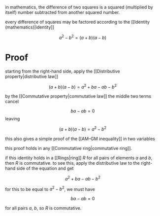 in mathematics, the difference of two squares is a squared (multiplied by itself) number subtracted from another squared number.

every difference of squares may be factored according to the [[Identity (mathematics)|identity]]

$$
a^2-b^2=(a+b)(a-b)
$$

# Proof

starting from the right-hand side, apply the [[Distributive property|distributive law]]

$$
(a+b)(a-b)=a^2+ba-ab-b^2
$$

by the [[Commutative property|commutative law]] the middle two terms cancel

$$
ba-ab=0
$$
leaving

$$
(a+b)(a-b)=a^2-b^2
$$

this also gives a simple proof of the [[AM–GM inequality]] in two variables

this proof holds in any [[Commutative ring|commutative ring]].

if this identity holds in a [[Rings|ring]] $R$ for all pairs of elements $a$ and $b$, then $R$ is commutative. to see this, apply the distributive law to the right-hand side of the equation and get

$$
a^2+ba-ab-b^2
$$

for this to be equal to $a^2-b^2$, we must have

$$
ba-ab=0
$$

for all pairs $a$, $b$, so $R$ is commutative.